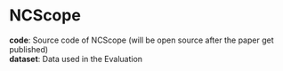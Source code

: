 # NCScope

__code__: Source code of NCScope (will be open source after the paper get published)  
__dataset__: Data used in the Evaluation  
